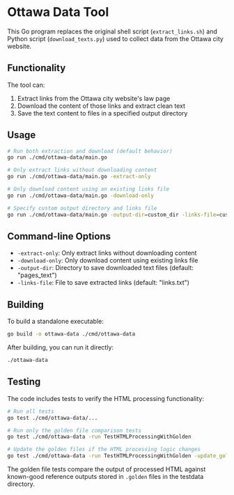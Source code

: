 # Ottawa Data Tool

This Go program replaces the original shell script (`extract_links.sh`) and Python script (`download_texts.py`) used to collect data from the Ottawa city website.

## Functionality

The tool can:

1. Extract links from the Ottawa city website's law page
2. Download the content of those links and extract clean text
3. Save the text content to files in a specified output directory

## Usage

```bash
# Run both extraction and download (default behavior)
go run ./cmd/ottawa-data/main.go

# Only extract links without downloading content
go run ./cmd/ottawa-data/main.go -extract-only

# Only download content using an existing links file
go run ./cmd/ottawa-data/main.go -download-only

# Specify custom output directory and links file
go run ./cmd/ottawa-data/main.go -output-dir=custom_dir -links-file=custom_links.txt
```

## Command-line Options

- `-extract-only`: Only extract links without downloading content
- `-download-only`: Only download content using existing links file
- `-output-dir`: Directory to save downloaded text files (default: "pages_text")
- `-links-file`: File to save extracted links (default: "links.txt")

## Building

To build a standalone executable:

```bash
go build -o ottawa-data ./cmd/ottawa-data
```

After building, you can run it directly:

```bash
./ottawa-data
```

## Testing

The code includes tests to verify the HTML processing functionality:

```bash
# Run all tests
go test ./cmd/ottawa-data/...

# Run only the golden file comparison tests
go test ./cmd/ottawa-data -run TestHTMLProcessingWithGolden

# Update the golden files if the HTML processing logic changes
go test ./cmd/ottawa-data -run TestHTMLProcessingWithGolden -update_golden
```

The golden file tests compare the output of processed HTML against known-good reference outputs stored in `.golden` files in the testdata directory.
